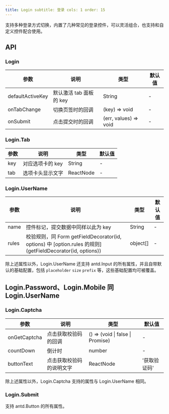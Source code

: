 ```yaml
---
title: Login subtitle: 登录 cols: 1 order: 15
---
```


支持多种登录方式切换，内置了几种常见的登录控件，可以灵活组合，也支持和自定义控件配合使用。

## API

### Login

| 参数             | 说明                    | 类型                  | 默认值 |
| ---------------- | ----------------------- | --------------------- | ------ |
| defaultActiveKey | 默认激活 tab 面板的 key | String                | -      |
| onTabChange      | 切换页签时的回调        | (key) => void         | -      |
| onSubmit         | 点击提交时的回调        | (err, values) => void | -      |

### Login.Tab

| 参数 | 说明             | 类型      | 默认值 |
| ---- | ---------------- | --------- | ------ |
| key  | 对应选项卡的 key | String    | -      |
| tab  | 选项卡头显示文字 | ReactNode | -      |

### Login.UserName

| 参数 | 说明 | 类型 | 默认值 |
| --- | --- | --- | --- |
| name | 控件标记，提交数据中同样以此为 key | String | - |
| rules | 校验规则，同 Form getFieldDecorator(id, options) 中 [option.rules 的规则](getFieldDecorator(id, options)) | object[] | - |

除上述属性以外，Login.UserName 还支持 antd.Input 的所有属性，并且自带默认的基础配置，包括 `placeholder` `size` `prefix` 等，这些基础配置均可被覆盖。

## Login.Password、Login.Mobile 同 Login.UserName

### Login.Captcha

| 参数         | 说明                     | 类型                             | 默认值       |
| ------------ | ------------------------ | -------------------------------- | ------------ |
| onGetCaptcha | 点击获取校验码的回调     | () => (void \| false \| Promise) | -            |
| countDown    | 倒计时                   | number                           | -            |
| buttonText   | 点击获取校验码的说明文字 | ReactNode                        | '获取验证码' |

除上述属性以外，Login.Captcha 支持的属性与 Login.UserName 相同。

### Login.Submit

支持 antd.Button 的所有属性。
